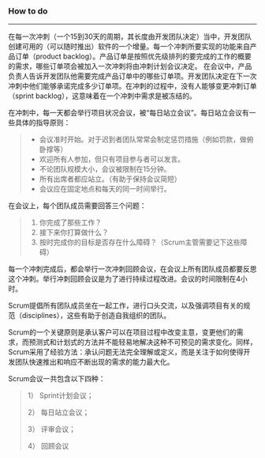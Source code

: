 ### How to do

------
在每一次冲刺（一个15到30天的周期，其长度由开发团队决定）当中，开发团队创建可用的（可以随时推出）软件的一个增量。每一个冲刺所要实现的功能来自产品订单（product backlog）。产品订单是按照优先级排列的要完成的工作的概要的需求，哪些订单项会被加入一次冲刺将由冲刺计划会议决定。 在会议中，产品负责人告诉开发团队他需要完成产品订单中的哪些订单项。开发团队决定在下一次冲刺中他们能够承诺完成多少订单项。在冲刺的过程中，没有人能够变更冲刺订单（sprint backlog），这意味着在一个冲刺中需求是被冻结的。

在冲刺中，每一天都会举行项目状况会议，被“每日站立会议”。每日站立会议有一些具体的指导原则：

> * 会议准时开始。对于迟到者团队常常会制定惩罚措施（例如罚款，做俯卧撑等）
> * 欢迎所有人参加，但只有项目参与者可以发言。
> * 不论团队规模大小，会议被限制在15分钟。
> * 所有出席者都应站立。（有助于保持会议简短）
> * 会议应在固定地点和每天的同一时间举行。

在会议上，每个团队成员需要回答三个问题：

> 1. 你完成了那些工作？
> 2. 接下来你打算做什么？
> 3. 按时完成你的目标是否存在什么障碍？（Scrum主管需要记下这些障碍）

每一个冲刺完成后，都会举行一次冲刺回顾会议，在会议上所有团队成员都要反思这个冲刺。举行冲刺回顾会议是为了进行持续过程改进。会议的时间限制在4小时。

Scrum提倡所有团队成员坐在一起工作，进行口头交流，以及强调项目有关的规范（disciplines），这些有助于创造自我组织的团队。

Scrum的一个关键原则是承认客户可以在项目过程中改变主意，变更他们的需求，而预测式和计划式的方法并不能轻易地解决这种不可预见的需求变化。同样，Scrum采用了经验方法：承认问题无法完全理解或定义，而是关注于如何使得开发团队快速推出和响应不断出现的需求的能力最大化。

Scrum会议一共包含以下四种：
>  1） Sprint计划会议；
>  
> 2） 每日站立会议；
>  
> 3） 评审会议；
>  
> 4） 回顾会议


